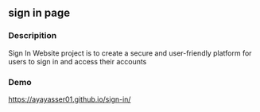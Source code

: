## sign in page

### Descripition
Sign In Website project is to create a secure and user-friendly platform for users to sign in and access their accounts

### Demo
https://ayayasser01.github.io/sign-in/
